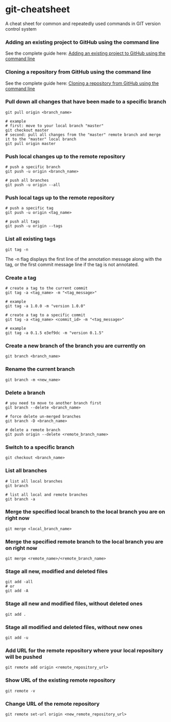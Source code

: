 # git-cheatsheet
A cheat sheet for common and repeatedly used commands in GIT version control system

### Adding an existing project to GitHub using the command line
See the complete guide here: [Adding an existing project to GitHub using the command line](https://help.github.com/articles/adding-an-existing-project-to-github-using-the-command-line/)


### Cloning a repository from GitHub using the command line
See the complete guide here: [Cloning a repository from GitHub using the command line](https://help.github.com/articles/cloning-a-repository)


### Pull down all changes that have been made to a specific branch
```
git pull origin <branch_name>

# example
# first: move to your local branch "master"
git checkout master
# second: pull all changes from the "master" remote branch and merge it to the "master" local branch
git pull origin master
```


### Push local changes up to the remote repository
```
# push a specific branch
git push -u origin <branch_name>

# push all branches
git push -u origin --all
```


### Push local tags up to the remote repository
```
# push a specific tag
git push -u origin <tag_name>

# push all tags
git push -u origin --tags
```


### List all existing tags
```
git tag -n
```
The -n flag displays the first line of the annotation message along with the tag, or the first commit message line if the tag is not annotated.

### Create a tag
```
# create a tag to the current commit
git tag -a <tag_name> -m "<tag_message>"

# example
git tag -a 1.0.0 -m "version 1.0.0"

# create a tag to a specific commit
git tag -a <tag_name> <commit_id> -m "<tag_message>"

# example
git tag -a 0.1.5 e3ef9dc -m "version 0.1.5"
```


### Create a new branch of the branch you are currently on
```
git branch <branch_name>
```


### Rename the current branch
```
git branch -m <new_name>
```


### Delete a branch
```
# you need to move to another branch first
git branch --delete <branch_name>

# force delete un-merged branches
git branch -D <branch_name>

# delete a remote branch
git push origin --delete <remote_branch_name>
```


### Switch to a specific branch
```
git checkout <branch_name>
```


### List all branches
```
# list all local branches
git branch

# list all local and remote branches
git branch -a
```


### Merge the specified local branch to the local branch you are on right now
```
git merge <local_branch_name>
```


### Merge the specified remote branch to the local branch you are on right now
```
git merge <remote_name>/<remote_branch_name>
```


### Stage all new, modified and deleted files
```
git add -all
# or
git add -A
```


### Stage all new and modified files, without deleted ones
```
git add .
```


### Stage all modified and deleted files, without new ones
```
git add -u
```


### Add URL for the remote repository where your local repository will be pushed
```
git remote add origin <remote_repository_url>
```


### Show URL of the existing remote repository
```
git remote -v
```


### Change URL of the remote repository
```
git remote set-url origin <new_remote_repository_url>
```



